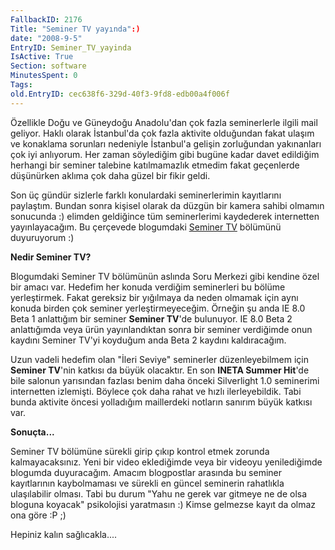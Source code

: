 ```yaml
---
FallbackID: 2176
Title: "Seminer TV yayında":)
date: "2008-9-5"
EntryID: Seminer_TV_yayinda
IsActive: True
Section: software
MinutesSpent: 0
Tags: 
old.EntryID: cec638f6-329d-40f3-9fd8-edb00a4f006f
---
```

Özellikle Doğu ve Güneydoğu Anadolu'dan çok fazla seminerlerle ilgili
mail geliyor. Haklı olarak İstanbul'da çok fazla aktivite olduğundan
fakat ulaşım ve konaklama sorunları nedeniyle İstanbul'a gelişin
zorluğundan yakınanları çok iyi anlıyorum. Her zaman söylediğim gibi
bugüne kadar davet edildiğim herhangi bir seminer talebine katılmamazlık
etmedim fakat geçenlerde düşünürken aklıma çok daha güzel bir fikir
geldi.

Son üç gündür sizlerle farklı konulardaki seminerlerimin kayıtlarını
paylaştım. Bundan sonra kişisel olarak da düzgün bir kamera sahibi
olmamın sonucunda :) elimden geldiğince tüm seminerlerimi kaydederek
internetten yayınlayacağım. Bu çerçevede blogumdaki [Seminer
TV](http://daron.yondem.com/tr/formatpage.aspx?path=seminertv.format.html)
bölümünü duyuruyorum :)

**Nedir Seminer TV?**

Blogumdaki Seminer TV bölümünün aslında Soru Merkezi gibi kendine özel
bir amacı var. Hedefim her konuda verdiğim seminerleri bu bölüme
yerleştirmek. Fakat gereksiz bir yığılmaya da neden olmamak için aynı
konuda birden çok seminer yerleştirmeyeceğim. Örneğin şu anda IE 8.0
Beta 1 anlattığım bir seminer **Seminer TV**'de bulunuyor. IE 8.0 Beta 2
anlattığımda veya ürün yayınlandıktan sonra bir seminer verdiğimde onun
kaydını Seminer TV'yi koyduğum anda Beta 2 kaydını kaldıracağım.

Uzun vadeli hedefim olan "İleri Seviye" seminerler düzenleyebilmem için
**Seminer TV**'nin katkısı da büyük olacaktır. En son **INETA Summer
Hit**'de bile salonun yarısından fazlası benim daha önceki Silverlight
1.0 seminerimi internetten izlemişti. Böylece çok daha rahat ve hızlı
ilerleyebildik. Tabi bunda aktivite öncesi yolladığım maillerdeki
notların sanırım büyük katkısı var.

**Sonuçta...**

Seminer TV bölümüne sürekli girip çıkıp kontrol etmek zorunda
kalmayacaksınız. Yeni bir video eklediğimde veya bir videoyu
yenilediğimde blogumda duyuracağım. Amacım blogpostlar arasında bu
seminer kayıtlarının kaybolmaması ve sürekli en güncel seminerin
rahatlıkla ulaşılabilir olması. Tabi bu durum "Yahu ne gerek var gitmeye
ne de olsa bloguna koyacak" psikolojisi yaratmasın :) Kimse gelmezse
kayıt da olmaz ona göre :P ;)

Hepiniz kalın sağlıcakla....


